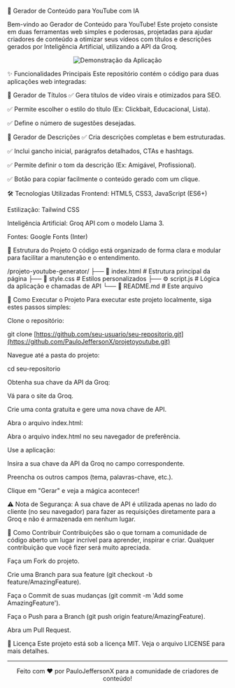 🚀 Gerador de Conteúdo para YouTube com IA
<div align="center">

</div>

Bem-vindo ao Gerador de Conteúdo para YouTube! Este projeto consiste em duas ferramentas web simples e poderosas, projetadas para ajudar criadores de conteúdo a otimizar seus vídeos com títulos e descrições gerados por Inteligência Artificial, utilizando a API da Groq.

<p align="center">
<img src="https://www.google.com/search?q=https://placehold.co/800x450/1f2937/ffffff%3Ftext%3DDemonstra%25C3%25A7%25C3%25A3o%2Bda%2BApp" alt="Demonstração da Aplicação">
</p>

✨ Funcionalidades Principais
Este repositório contém o código para duas aplicações web integradas:

📝 Gerador de Títulos
✅ Gera títulos de vídeo virais e otimizados para SEO.

✅ Permite escolher o estilo do título (Ex: Clickbait, Educacional, Lista).

✅ Define o número de sugestões desejadas.

📖 Gerador de Descrições
✅ Cria descrições completas e bem estruturadas.

✅ Inclui gancho inicial, parágrafos detalhados, CTAs e hashtags.

✅ Permite definir o tom da descrição (Ex: Amigável, Profissional).

✅ Botão para copiar facilmente o conteúdo gerado com um clique.

🛠️ Tecnologias Utilizadas
Frontend: HTML5, CSS3, JavaScript (ES6+)

Estilização: Tailwind CSS

Inteligência Artificial: Groq API com o modelo Llama 3.

Fontes: Google Fonts (Inter)

📂 Estrutura do Projeto
O código está organizado de forma clara e modular para facilitar a manutenção e o entendimento.

/projeto-youtube-generator/
├── 📄 index.html      # Estrutura principal da página
├── 🎨 style.css       # Estilos personalizados
├── ⚙️ script.js       # Lógica da aplicação e chamadas de API
└── 📖 README.md       # Este arquivo

🚀 Como Executar o Projeto
Para executar este projeto localmente, siga estes passos simples:

Clone o repositório:

git clone [https://github.com/seu-usuario/seu-repositorio.git](https://github.com/PauloJeffersonX/projetoyoutube.git)

Navegue até a pasta do projeto:

cd seu-repositorio

Obtenha sua chave da API da Groq:

Vá para o site da Groq.

Crie uma conta gratuita e gere uma nova chave de API.

Abra o arquivo index.html:

Abra o arquivo index.html no seu navegador de preferência.

Use a aplicação:

Insira a sua chave da API da Groq no campo correspondente.

Preencha os outros campos (tema, palavras-chave, etc.).

Clique em "Gerar" e veja a mágica acontecer!

⚠️ Nota de Segurança: A sua chave de API é utilizada apenas no lado do cliente (no seu navegador) para fazer as requisições diretamente para a Groq e não é armazenada em nenhum lugar.

🤝 Como Contribuir
Contribuições são o que tornam a comunidade de código aberto um lugar incrível para aprender, inspirar e criar. Qualquer contribuição que você fizer será muito apreciada.

Faça um Fork do projeto.

Crie uma Branch para sua feature (git checkout -b feature/AmazingFeature).

Faça o Commit de suas mudanças (git commit -m 'Add some AmazingFeature').

Faça o Push para a Branch (git push origin feature/AmazingFeature).

Abra um Pull Request.

📄 Licença
Este projeto está sob a licença MIT. Veja o arquivo LICENSE para mais detalhes.

<hr>

<p align="center">
Feito com ❤️ por PauloJeffersonX para a comunidade de criadores de conteúdo!
</p>
